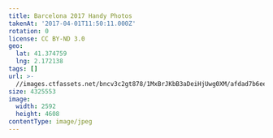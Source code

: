 ```yaml
---
title: Barcelona 2017 Handy Photos
takenAt: '2017-04-01T11:50:11.000Z'
rotation: 0
license: CC BY-ND 3.0
geo:
  lat: 41.374759
  lng: 2.172138
tags: []
url: >-
  //images.ctfassets.net/bncv3c2gt878/1MxBrJKbB3aDeiHjUwg0XM/afdad7b6eef55a9f525c58a35740483f/barcelona-2017-handy-photos_33947464982_o
size: 4325553
image:
  width: 2592
  height: 4608
contentType: image/jpeg
---
```


